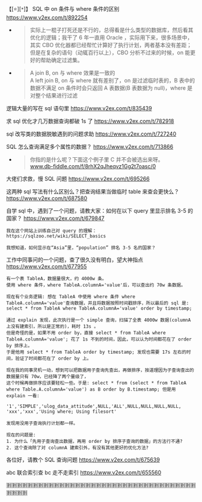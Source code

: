 
【[:star:][`*`]】 SQL 中 on 条件与 where 条件的区别 https://www.v2ex.com/t/892254
- > 实际上一棍子打死还是不行的，总得看是什么类型的数据库，然后看其优化的逻辑；我干了 6 年一直用 Oracle ，实际用下来，很多场景中，其实 CBO 优化器都已经帮忙计算好了执行计划，两者基本没有差距；但是在复杂的语句（动辄百行以上），CBO 分析不过来的时候，on 能更好的帮助确定过滤集。
- > A join B, on 与 where 效果是一致的 <br> A left join B, on 与 where 就有差别了，on 是过滤临时表的，B 表中的数据不满足 on 条件时会只返回 A 表数据(B 表数据为 null)，where 是对整个结果进行过滤

逻辑大量的写在 sql 语句里 https://www.v2ex.com/t/835439

求 sql 优化才几万数据查询都破 1s 了 https://www.v2ex.com/t/782918

sql 改写类的数据脱敏遇到的问题求助 https://www.v2ex.com/t/727240

SQL 怎么查询满足多个属性的数据？ https://www.v2ex.com/t/713866
- > 你指的是什么呢？下面这个例子里 C 并不会被选出来呀。 <br> www.db-fiddle.com/f/8rhX2qJheqvz1Gg2t7oasc/0

大佬们求救，慢 SQL 问题 https://www.v2ex.com/t/695266

这两种 sql 写法有什么区别么？把查询结果当做临时 table 来查会更快么？ https://www.v2ex.com/t/687580

自学 sql 中，遇到了一个问题，请教大家：如何在以下 query 里显示排名 3-5 的国家？ https://www.v2ex.com/t/679847
```console
我在这个网站上训练自己对 query 的理解：
https://sqlzoo.net/wiki/SELECT_basics

我想知道，如何显示在“Asia”里，“population” 排名 3-5 名的国家？
```

工作中同事问的一个问题，查了很久没有明白，望大神指点 https://www.v2ex.com/t/677955
```console
有一个表 TableA，数据量很大，约 4000w 条。
使用 where 条件，where TableA.columnA='value'后，可以查出约 70w 条数据。

现在有个业务逻辑: 想在 TableA 中使用 where 条件 where TableA.columnA='value'查询数据，并且将数据按照时间戳排序，所以最后的 sql 是:
select * from TableA where TableA.columnA='value' order by timestamp;

通过 explain 发现，此次执行是一个 simple 查询，扫描了全表 4000w 数据(columnA 上没有建索引，所以是正常的)，耗时 13s 。
但是奇怪的是，如果不用 order by，直接 select * from TableA where TableA.columnA='value'; 花了 1s 不到的时间，因此，可以认为时间都花在了 order by 排序上。
于是他用 select * from TableA order by timestamp; 发现也需要 17s 左右的时间，验证了时间都花在了 order by 上。

现在我的同事灵机一动，想到可以把数据用子查询先查出，再做排序，按道理因为子查询查出的数据量只有 70w，已经降了两个量级了，
这个时候再做排序应该要轻松一些。于是: select * from (select * from TableA where Table.A.columnA='value') as B order by B.timestamp; 但是用 explain 一看:

'1','SIMPLE','ulog_data_attitude',NULL,'ALL',NULL,NULL,NULL,NULL, 'xxx','xxx','Using where; Using filesort'

发现用没用子查询执行计划都一样。

现在的问题是:
1. 为什么「先用子查询查出数据，再用 order by 排序子查询的数据」的方法行不通?
2. 这个查询除了对 columnA 建索引外，有没有其他更好的优化方法?
```

各位好，请教个 SQL 查询问题 https://www.v2ex.com/t/675639

abc 联合索引查 bc 走不走索引 https://www.v2ex.com/t/655560

:u5272::u5272::u5272::u5272::u5272::u5272::u5272::u5272::u5272::u5272::u5272::u5272::u5272::u5272::u5272::u5272::u5272::u5272::u5272::u5272::u5272::u5272::u5272::u5272::u5272::u5272::u5272::u5272::u5272::u5272::u5272::u5272::u5272::u5272::u5272::u5272::u5272::u5272::u5272::u5272:
